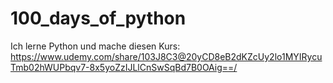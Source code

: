 # 100_days_of_python
 Ich lerne Python und mache diesen Kurs: https://www.udemy.com/share/103J8C3@20yCD8eB2dKZcUy2lo1MYIRycuTmb02hWUPbqv7-8x5yoZzIJLlCnSwSqBd7B0OAig==/
